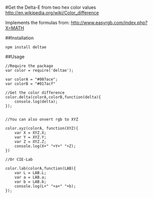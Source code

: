 #Get the Delta-E from two hex color values
http://en.wikipedia.org/wiki/Color_difference


Implements the formulas from:
http://www.easyrgb.com/index.php?X=MATH

##Installation
```
npm install deltae
```

##Usage

```
//Require the package
var color = require('deltae');

var colorA = "#007ace";
var colorB = "#017acf"

//Get the color difference
color.delta(colorA,colorB,function(delta){
	console.log(delta);
});


//You can also onvert rgb to XYZ

color.xyz(colorA, function(XYZ){
	var X = XYZ.X;
	var Y = XYZ.Y;
	var Z = XYZ.Z;
	console.log(X+" "+Y+" "+Z);
})

//Or CIE-Lab

color.lab(colorA,function(LAB){
	var L = LAB.L;
	var a = LAB.a;
	var b = LAB.b;
	console.log(L+" "+a+" "+b);	
});
```